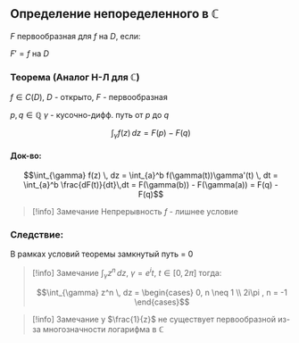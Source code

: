## Определение непоределенного в $\mathbb{C}$
$F$ первообразная для $f$ на $D$, если:

$F' = f$ на $D$

### Теорема (Аналог Н-Л для $\mathbb{C}$)
$f \in C(D)$, $D$ - открыто, $F$ - первообразная

$p,q \in \mathbb{Q}$
$\gamma$ - кусочно-дифф. путь от $p$ до $q$

$$\int_{\gamma} f(z) \, dz = F(p) - F(q)$$

#### Док-во:

$$\int_{\gamma} f(z) \, dz = \int_{a}^b f(\gamma(t))\gamma'(t) \, dt = \int_{a}^b \frac{dF(t)}{dt}\,dt = F(\gamma(b)) - F(\gamma(a)) = F(q) - F(q)$$

>[!info] Замечание
>Непрерывность $f$ - лишнее условие
>


### Следствие:

В рамках условий теоремы замкнутый путь = 0

>[!info] Замечание
>$\int_{\gamma} z^n \, dz$, $\gamma = e^it$, $t \in [0,2\pi]$
>тогда:
>
>$$\int_{\gamma} z^n \, dz = \begin{cases}
 0, n \neq 1 \\
2i\pi , n = -1
\end{cases}$$


>[!info] Замечание
>у $\frac{1}{z}$ не существует первообразной
>из-за многозначности логарифма в $\mathbb{C}$



